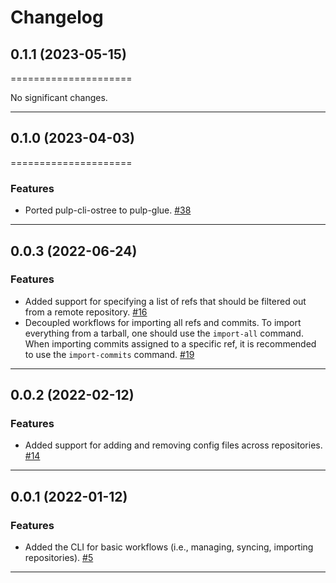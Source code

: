 # Changelog

[//]: # (You should *NOT* be adding new change log entries to this file, this)
[//]: # (file is managed by towncrier. You *may* edit previous change logs to)
[//]: # (fix problems like typo corrections or such.)
[//]: # (To add a new change log entry, please see)
[//]: # (https://docs.pulpproject.org/contributing/git.html#changelog-update)

[//]: # (WARNING: Don't drop the towncrier directive!)

[//]: # (towncrier release notes start)

## 0.1.1 (2023-05-15)
=====================


No significant changes.


---


## 0.1.0 (2023-04-03)
=====================


### Features

- Ported pulp-cli-ostree to pulp-glue.
  [#38](https://github.com/pulp/pulp-cli-ostree/issues/38)


---


## 0.0.3 (2022-06-24)

### Features

- Added support for specifying a list of refs that should be filtered out from a remote repository.
  [#16](https://github.com/pulp/pulp-cli-ostree/issues/16)
- Decoupled workflows for importing all refs and commits. To import everything from a tarball, one
  should use the ``import-all`` command. When importing commits assigned to a specific ref, it is
  recommended to use the ``import-commits`` command.
  [#19](https://github.com/pulp/pulp-cli-ostree/issues/19)


---


## 0.0.2 (2022-02-12)

### Features

- Added support for adding and removing config files across repositories.
  [#14](https://github.com/pulp/pulp-cli-ostree/issues/14)


---


## 0.0.1 (2022-01-12)

### Features

- Added the CLI for basic workflows (i.e., managing, syncing, importing repositories).
  [#5](https://github.com/pulp/pulp-cli-ostree/issues/5)


---
